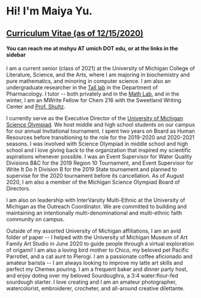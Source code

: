 # Hi! I'm Maiya Yu.

## [Curriculum Vitae (as of 12/15/2020)](/files/cv_maiya_yu.pdf)

#### You can reach me at mshyu AT umich DOT edu, or at the links in the sidebar

I am a current senior (class of 2021) at the University of Michigan College of
Literature, Science, and the Arts, where I am majoring in biochemistry and pure
mathematics, and minoring in computer science. I am also an undergraduate
researcher in the [Tall lab](https://sites.google.com/umich.edu/greg-tall-lab/home) in
 the Department of Pharmacology. I tutor -- both privately and in
 the [Math Lab](https://lsa.umich.edu/math/undergraduates/course-resources/math-lab.html),
 and in the winter, I am an MWrite Fellow for Chem 216 with the Sweetland Writing
 Center and [Prof. Shultz](https://sites.lsa.umich.edu/shultz-lab/).

I currently serve as the Executive Director of the [University of Michigan
Science Olympiad](https://umichscioly.org). We host middle and high school students on our campus for
our annual Invitational tournament. I spent two years on Board as Human
Resources before transitioning to the role for the 2019-2020 and 2020-2021
seasons. I was involved with Science Olympiad in middle school and high school
and I love giving back to the organization that inspired my scientific aspirations
 whenever possible. I was an Event Supervisor for Water Quality Divisions B&C for the 2019
Region 10 Tournament, and Event Supervisor for Write It Do It Division B for the
 2019 State tournament and planned to supervise for the 2020 tournament before its cancellation. As of August 2020, I am also a member of the Michigan Science Olympiad Board of Directors.

I am also on leadership with InterVarsity Multi-Ethnic at the University of
 Michigan as the Outreach Coordinator. We are committed to building and maintaining an intentionally
 multi-denominational and multi-ethnic faith community on campus.

 Outside of my assorted University of Michigan affiliations, I am an avid folder
of paper -- I helped with the University of Michigan Museum of Art Family Art
Studio in June 2020 to guide people through a virtual exploration of origami!
I am also a loving bird mother to Chico, my beloved pet Pacific Parrotlet, and
a cat aunt to Pierogi. I am a passionate coffee aficionado and amateur
barista -- I am always looking to improve my latte art skills and perfect my
Chemex pouring. I am a frequent baker and dinner party host, and enjoy doting
over my beloved Sourdoughra, a 3:4 water:flour-fed sourdough starter. I love
creating and I am an amateur photographer, watercolorist, embroiderer, crocheter,
and all-around creative dilettante.
